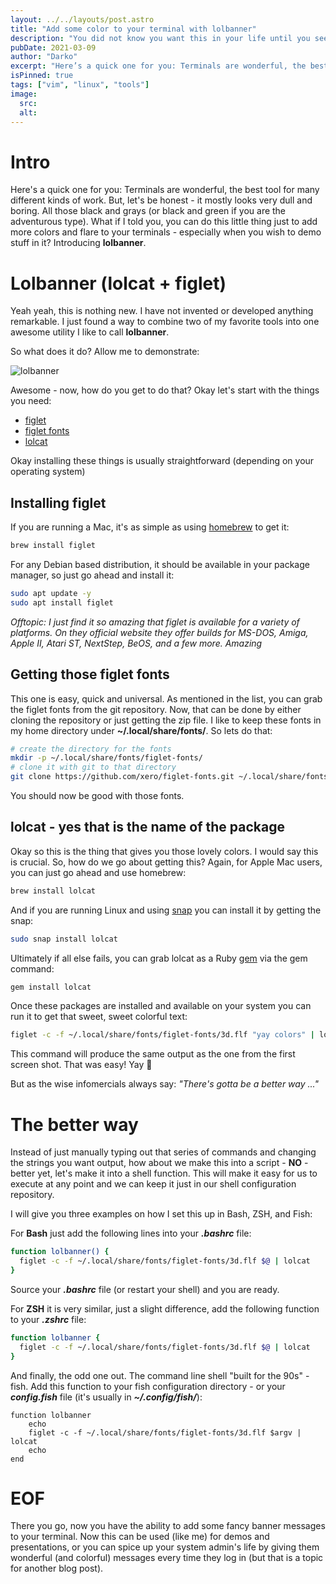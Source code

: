 ```yaml
---
layout: ../../layouts/post.astro
title: "Add some color to your terminal with lolbanner"
description: "You did not know you want this in your life until you see it! Colorful banners for your terminal"
pubDate: 2021-03-09
author: "Darko"
excerpt: "Here’s a quick one for you: Terminals are wonderful, the best tool for many different kinds of work. But, let’s be honest - it mostly looks very dull and boring. All those black and grays (or black and green if you are the adventurous type)."
isPinned: true
tags: ["vim", "linux", "tools"]
image:
  src:
  alt:
---
```


# Intro

Here's a quick one for you: Terminals are wonderful, the best tool for many
different kinds of work. But, let's be honest - it mostly looks very dull and
boring. All those black and grays (or black and green if you are the adventurous
type).
What if I told you, you can do this little thing just to add more colors and
flare to your terminals - especially when you wish to demo stuff in it?
Introducing **lolbanner**.

# Lolbanner (lolcat + figlet)

Yeah yeah, this is nothing new. I have not invented or developed anything
remarkable. I just found a way to combine two of my favorite tools into one
awesome utility I like to call **lolbanner**.

So what does it do? Allow me to demonstrate:

![lolbanner](/post-content/lolbanner/lolbanner.png "Check it out in all
of its RGB glory")

Awesome - now, how do you get to do that? Okay let's start with the things you
need:
- [figlet](http://www.figlet.org/)
- [figlet fonts](https://github.com/xero/figlet-fonts)
- [lolcat](https://github.com/busyloop/lolcat)

Okay installing these things is usually straightforward (depending on your
operating system)

## Installing figlet

If you are running a Mac, it's as simple as using [homebrew](https://brew.sh/)
to get it:
```bash
brew install figlet
```
For any Debian based distribution, it should be available in your package
manager, so just go ahead and install it:
```bash
sudo apt update -y
sudo apt install figlet
```
*Offtopic: I just find it so amazing that figlet is available for a variety of
platforms. On they official website they offer builds for MS-DOS, Amiga, Apple
II, Atari ST, NextStep, BeOS, and a few more. Amazing*

## Getting those figlet fonts

This one is easy, quick and universal. As mentioned in the list, you can grab
the figlet fonts from the git repository. Now, that can be done by either
cloning the repository or just getting the zip file.
I like to keep these fonts in my home directory under **~/.local/share/fonts/**.
So lets do that:
```bash
# create the directory for the fonts
mkdir -p ~/.local/share/fonts/figlet-fonts/
# clone it with git to that directory
git clone https://github.com/xero/figlet-fonts.git ~/.local/share/fonts/figlet-fonts/
```
You should now be good with those fonts.

## lolcat - yes that is the name of the package

Okay so this is the thing that gives you those lovely colors. I would say this
is crucial. So, how do we go about getting this? 
Again, for Apple Mac users, you can just go ahead and use homebrew:
```bash
brew install lolcat
```
And if you are running Linux and using [snap](https://snapcraft.io/) you can install it by getting
the snap:
```bash
sudo snap install lolcat
```
Ultimately if all else fails, you can grab lolcat as a Ruby
[gem](https://rubygems.org/gems/lolcat/versions/42.24.0) via the gem
command:
```bash
gem install lolcat
```

Once these packages are installed and available on your system you can run it to
get that sweet, sweet colorful text:
```bash
figlet -c -f ~/.local/share/fonts/figlet-fonts/3d.flf "yay colors" | lolcat
```
This command will produce the same output as the one from the first screen shot.
That was easy! Yay 👏

But as the wise infomercials always say: *"There's gotta be a better way ..."*

# The better way

Instead of just manually typing out that series of commands and changing the
strings you want output, how about we make this into a script - **NO** - better
yet, let's make it into a shell function. This will make it easy for us to
execute at any point and we can keep it just in our shell configuration
repository.

I will give you three examples on how I set this up in Bash, ZSH, and Fish:

For **Bash** just add the following lines into your ***.bashrc*** file:
```bash showLineNumbers
function lolbanner() {
  figlet -c -f ~/.local/share/fonts/figlet-fonts/3d.flf $@ | lolcat
}
```
Source your ***.bashrc*** file (or restart your shell) and you are ready.

For **ZSH** it is very similar, just a slight difference, add the following
function to your ***.zshrc*** file:
```zsh showLineNumbers
function lolbanner {
  figlet -c -f ~/.local/share/fonts/figlet-fonts/3d.flf $@ | lolcat
}
```

And finally, the odd one out. The command line shell "built for the 90s" - fish.
Add this function to your fish configuration directory - or your
***config.fish*** file (it's usually in ***~/.config/fish/***):
```fish showLineNumbers
function lolbanner
    echo
    figlet -c -f ~/.local/share/fonts/figlet-fonts/3d.flf $argv | lolcat
    echo
end
```

# EOF

There you go, now you have the ability to add some fancy banner messages to your
terminal. Now this can be used (like me) for demos and presentations, or you can
spice up your system admin's life by giving them wonderful (and colorful)
messages every time they log in (but that is a topic for another blog post).
